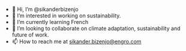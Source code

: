 - 👋 Hi, I’m @sikanderbizenjo
- 👀 I’m interested in working on sustainability.
- 🌱 I’m currently learning French
- 💞️ I’m looking to collaborate on climate adaptation, sustainability and future of work.
- 📫 How to reach me at sikander.bizenjo@engro.com

<!---
sikanderbizenjo/sikanderbizenjo is a ✨ special ✨ repository because its `README.md` (this file) appears on your GitHub profile.
You can click the Preview link to take a look at your changes.
--->
